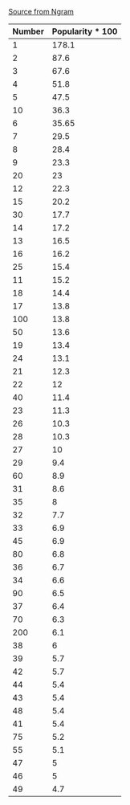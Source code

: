 [Source from Ngram](https://books.google.com/ngrams/graph?content=1%2C2%2C3%2C4%2C5%2C6%2C7%2C8%2C9%2C10&year_start=1995&year_end=2005&corpus=15&smoothing=3&share=&direct_url=t1%3B%2C1%3B%2Cc0%3B.t1%3B%2C2%3B%2Cc0%3B.t1%3B%2C3%3B%2Cc0%3B.t1%3B%2C4%3B%2Cc0%3B.t1%3B%2C5%3B%2Cc0%3B.t1%3B%2C6%3B%2Cc0%3B.t1%3B%2C7%3B%2Cc0%3B.t1%3B%2C8%3B%2Cc0%3B.t1%3B%2C9%3B%2Cc0%3B.t1%3B%2C10%3B%2Cc0)

Number | Popularity * 100
--- | ---
1 | 178.1
2 | 87.6
3 | 67.6
4 | 51.8
5 | 47.5
10 | 36.3
6 | 35.65
7 | 29.5
8 | 28.4
9 | 23.3
20 | 23
12 | 22.3
15 | 20.2
30 | 17.7
14 | 17.2
13 | 16.5
16 | 16.2
25 | 15.4
11 | 15.2
18 | 14.4
17 | 13.8
100 | 13.8
50 | 13.6
19 | 13.4
24 | 13.1
21 | 12.3
22 | 12
40 | 11.4
23 | 11.3
26 | 10.3
28 | 10.3
27 | 10
29 | 9.4
60 | 8.9
31 | 8.6
35 | 8
32 | 7.7
33 | 6.9
45 | 6.9
80 | 6.8
36 | 6.7
34 | 6.6
90 | 6.5
37 | 6.4
70 | 6.3
200 | 6.1
38 | 6
39 | 5.7
42 | 5.7
44 | 5.4
43 | 5.4
48 | 5.4
41 | 5.4
75 | 5.2
55 | 5.1
47 | 5
46 | 5
49 | 4.7
